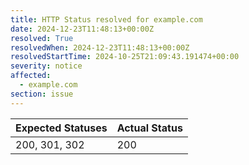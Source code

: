 ```yaml
---
title: HTTP Status resolved for example.com
date: 2024-12-23T11:48:13+00:00Z
resolved: True
resolvedWhen: 2024-12-23T11:48:13+00:00Z
resolvedStartTime: 2024-10-25T21:09:43.191474+00:00
severity: notice
affected:
  - example.com
section: issue
---
```


| Expected Statuses | Actual Status  |
|-------------------|----------------|
| 200, 301, 302 | 200 |
